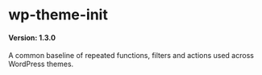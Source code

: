 # wp-theme-init

#### Version: 1.3.0

A common baseline of repeated functions, filters and actions used across WordPress themes.
